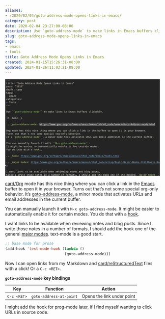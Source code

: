 ```yaml
---
aliases:
- /2020/02/04/goto-address-mode-opens-links-in-emacs/
category: post
date: 2020-02-04 23:27:00-08:00
description: Use `goto-address-mode` to make links in Emacs buffers clickable
slug: goto-address-mode-opens-links-in-emacs
tags:
- emacs
- tools
title: Goto Address Mode Opens Links in Emacs
created: 2024-01-15T15:26:31-08:00
updated: 2024-01-26T11:03:21-08:00
---
```


![attachments/img/2020/cover-2020-02-04.png](../../../attachments/img/2020/cover-2020-02-04.png)

[card/Org](../../../card/Org.md) mode has this nice thing where you can click a link in the [Emacs](../../../card/Emacs.md) buffer to open it in your browser. Turns out that’s not some special org-only behavior. It’s [goto-address-mode](https://www.gnu.org/software/emacs/manual/html_node/emacs/Goto-Address-mode.html), a minor mode that activates URLs and email addresses in the current buffer.

You can manually launch it with `M-x goto-address-mode`. It might be easier to automatically enable it for certain modes. You do that with a [hook](https://www.gnu.org/software/emacs/manual/html_node/emacs/Hooks.html).

I want links to be available when reviewing notes and blog posts. Since I write those notes in a number of formats, I should add the hook one of the general [major modes](https://www.gnu.org/software/emacs/manual/html_node/elisp/Basic-Major-Modes.html#Basic-Major-Modes). text-mode is a good start.

````lisp
;; base mode for prose
(add-hook 'text-mode-hook (lambda ()
                           (goto-address-mode)))
````

Now I can open links from my Markdown and [card/reStructuredText](../../../card/reStructuredText.md) files with a click! Or a `C-c <RET>`.

**`goto-address-mode` key bindings**

|Key|Function|Action|
|---|--------|------|
|`C-c <RET>`|`goto-address-at-point`|Opens the link under point|

I might add the hook for prog-mode later, if I find myself wanting to click URLs in source code.
